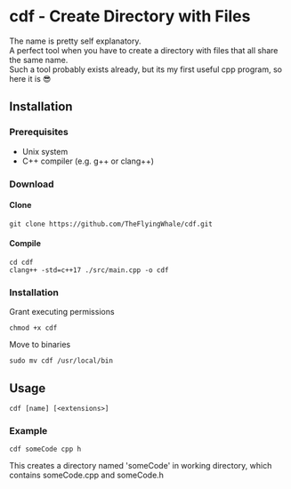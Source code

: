 # cdf - Create Directory with Files

The name is pretty self explanatory.
<br>
A perfect tool when you have to create a directory with files that all share the same name.
<br>
Such a tool probably exists already, but its my first useful cpp program, so here it is 😎

## Installation

### Prerequisites

<ul>
<li> Unix system
<li> C++ compiler (e.g. g++ or clang++)
</ul>

### Download

#### Clone

```
git clone https://github.com/TheFlyingWhale/cdf.git
```

#### Compile

```
cd cdf
clang++ -std=c++17 ./src/main.cpp -o cdf
```

### Installation

Grant executing permissions

```
chmod +x cdf
```

Move to binaries

```
sudo mv cdf /usr/local/bin
```

## Usage

```
cdf [name] [<extensions>]
```

### Example

```
cdf someCode cpp h
```

This creates a directory named 'someCode' in working directory, which contains someCode.cpp and someCode.h
